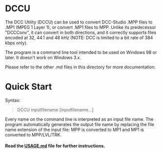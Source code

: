 # DCCU #

The DCC Utility (DCCU) can be used to convert DCC-Studio .MPP files to .MP1 (MPEG 1 Layer 1), or convert .MP1 files to MPP. Unlike its predecessor "DCCConv", it can convert in both directions, and it correctly supports files encoded at 32, 44.1 and 48 kHz (NOTE: DCC is limited to a bit rate of 384 kbps only).

The program is a command line tool intended to be used on Windows 98 or later. It doesn't work on Windows 3.x.

Please refer to the other .md files in this directory for more documentation.

# Quick Start
Syntax:

> DCCU inputfilename [inputfilename...]

Every name on the command line is interpreted as an input file name. The program automatically generates the output file name by replacing the file name extension of the input file: MPP is converted to MP1 and MP1 is converted to MPP/LVL/TRK.

#### Read the [USAGE.md](USAGE.md) file for further instructions. ####
